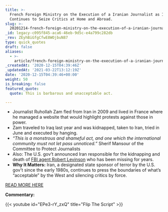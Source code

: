 ```yaml
---
title: >-
  French Foreign Ministry on the Execution of a Iranian Journalist as Iran
  Continues to Seize Critics at Home and Abroad.
slug: >-
  20201214-french-foreign-ministry-on-the-execution-of-a-iranian-journalist-as-iran-continues-to-seize-critics-at-home-and-abroad
_id: legacy-c095f845-aca6-46eb-9d5c-e4a799c282db
_rev: ZEyhBiGfgCfwE8WOjbuN87
type: quick_quotes
draft: false
aliases:
  - >-
    article/french-foreign-ministry-on-the-execution-of-a-iranian-journalist-as-iran-continues-to-seize-critics-at-home-and-abroad/
_createdAt: '2020-12-15T04:39:46Z'
_updatedAt: '2021-03-22T13:12:19Z'
date: '2020-12-15T04:39:46+00:00'
weight: 50
is_breaking: false
featured_quote:
  quote: This is barbarous and unacceptable act.

---
```

* Journalist Ruhollah Zam fled from Iran in 2009 and lived in France where he managed a website that would highlight protests against those in power.
* Zam traveled to Iraq last year and was kidnapped, taken to Iran, tried in June and executed by hanging.
* _“This is a monstrous and shameful act, and one which the international community must not let pass unnoticed.”_ Sherif Mansour of the Committee to Protect Journalists
* Also: The U.S. gov’t announced Iran responsible for the kidnapping and death of [FBI agent Robert Levinson](https://www.cnn.com/2020/12/14/politics/bob-levinson-iran-sanctions/index.html) who has been missing for years.
* **Why It Matters:** Iran, a designated state sponsor of terror by the U.S. gov’t since the early 1980s, continues to press the boundaries of what’s “acceptable” by the West and silencing critics by force.

[READ MORE HERE](https://apnews.com/article/middle-east-iran-journalists-espionage-151ce445a43f3e99a2e086b895ca5588)

**Commentary:**

{{< youtube id="EPe3-rY_zxQ" title="Flip The Script" >}}